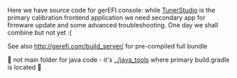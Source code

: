 Here we have source code for gerEFI console: while [TunerStudio](http://www.tunerstudio.com/index.php/products/tuner-studio) is the primary calibration frontend application we need secondary app for firmware update and some advanced troubleshooting. One day we shall combine but not yet :(

See also http://gerefi.com/build_server/ for pre-compiled full bundle

🔴 not main folder for java code - it's [../java_tools](../java_tools) where primary build.gradle is located 🔴

